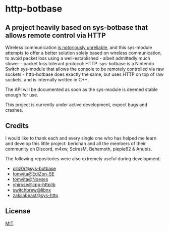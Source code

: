 # http-botbase

## A project heavily based on sys-botbase that allows remote control via HTTP

Wireless communication [is notoriously unreliable](https://www.researchgate.net/publication/4361162_Wireless_reliability_Rethinking_80211_packet_loss), and this sys-module attempts to offer a better solution solely based on wireless communication, to avoid packet loss using a well-established - albeit admittedly much slower - packet loss tolerant protocol: HTTP.
sys-botbase is a Nintendo Switch sys-module that allows the console to be remotely controlled via raw sockets - http-botbase does exactly the same, but uses HTTP on top of raw sockets, and is internally written in C++.

The API will be documented as soon as the sys-module is deemed stable enough for use.

This project is currently under active development, expect bugs and crashes.

## Credits

I would like to thank each and every single one who has helped me learn and develop this little project: berichan and all the members of their community on Discord, m4xw, SciresM, Behemoth, piepie62 & Anubis.

The following repositories were also extremely useful during development:

- [olliz0r@sys-botbase](https://github.com/olliz0r/sys-botbase)
- [tomvita@EdiZon-SE](https://github.com/tomvita/EdiZon-SE)
- [tomvita@Noexes](https://github.com/tomvita/Noexes)
- [yhirose@cpp-httplib](https://github.com/yhirose/cpp-httplib)
- [switchbrew@libnx](https://github.com/switchbrew/libnx)
- [zaksabeast@sys-http](https://github.com/zaksabeast/sys-http)

## License

[MIT](./LICENSE).
